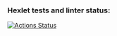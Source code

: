 ### Hexlet tests and linter status:
[![Actions Status](https://github.com/SergeiZinovev1994/frontend-project-46/actions/workflows/hexlet-check.yml/badge.svg)](https://github.com/SergeiZinovev1994/frontend-project-46/actions)